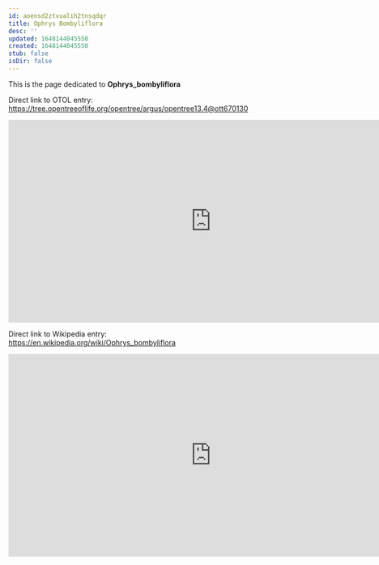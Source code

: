 ```yaml
---
id: aoensd2ztvualih2tnsqdqr
title: Ophrys Bombyliflora
desc: ''
updated: 1648144045550
created: 1648144045550
stub: false
isDir: false
---
```

This is the page dedicated to **Ophrys_bombyliflora**


Direct link to OTOL entry: https://tree.opentreeoflife.org/opentree/argus/opentree13.4@ott670130



<html>
    <body>
    <iframe src="https://tree.opentreeoflife.org/opentree/argus/opentree13.4@ott670130"
    width="800" height="400" frameborder="0" allowfullscreen> </iframe>
    </body>
</html>
    


Direct link to Wikipedia entry: https://en.wikipedia.org/wiki/Ophrys_bombyliflora



<html>
    <body>
    <iframe src="https://en.wikipedia.org/wiki/Ophrys_bombyliflora"
    width="800" height="400" frameborder="0" allowfullscreen> </iframe>
    </body>
</html>
    
